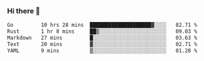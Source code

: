 ### Hi there 👋

<!--
**yeya24/yeya24** is a ✨ _special_ ✨ repository because its `README.md` (this file) appears on your GitHub profile.

Here are some ideas to get you started:

- 🔭 I’m currently working on ...
- 🌱 I’m currently learning ...
- 👯 I’m looking to collaborate on ...
- 🤔 I’m looking for help with ...
- 💬 Ask me about ...
- 📫 How to reach me: ...
- 😄 Pronouns: ...
- ⚡ Fun fact: ...
-->

<!--START_SECTION:waka-->

```txt
Go         10 hrs 28 mins  ████████████████████▓░░░░   82.71 %
Rust       1 hr 8 mins     ██▒░░░░░░░░░░░░░░░░░░░░░░   09.03 %
Markdown   27 mins         █░░░░░░░░░░░░░░░░░░░░░░░░   03.63 %
Text       20 mins         ▓░░░░░░░░░░░░░░░░░░░░░░░░   02.71 %
YAML       9 mins          ▒░░░░░░░░░░░░░░░░░░░░░░░░   01.28 %
```

<!--END_SECTION:waka-->
